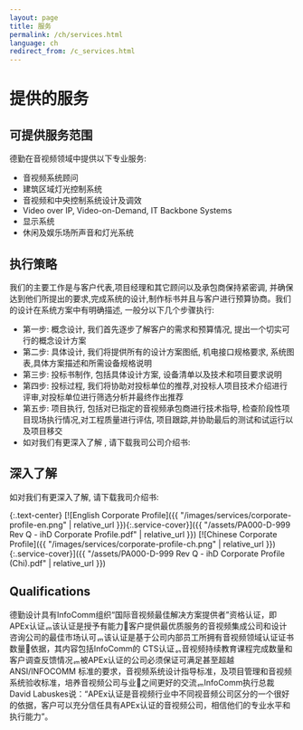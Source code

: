 ```yaml
---
layout: page
title: 服务
permalink: /ch/services.html
language: ch
redirect_from: /c_services.html
---
```


# 提供的服务

## 可提供服务范围

德勤在音视频领域中提供以下专业服务:

- 音视频系统顾问
- 建筑区域灯光控制系统
- 音视频和中央控制系统设计及调效
- Video over IP, Video-on-Demand, IT Backbone Systems
- 显示系统
- 休闲及娱乐场所声音和灯光系统


## 执行策略

我们的主要工作是与客户代表,项目经理和其它顾问以及承包商保持紧密调, 并确保达到他们所提出的要求,完成系统的设计,制作标书并且与客户进行预算协商。我们的设计在系统方案中有明确描述, 一般分以下几个步骤执行:

- 第一步: 概念设计, 我们首先逐步了解客户的需求和预算情况, 提出一个切实可行的概念设计方案
- 第二步: 具体设计, 我们将提供所有的设计方案图纸, 机电接口规格要求, 系统图表,具体方案描述和所需设备规格说明
- 第三步: 投标书制作, 包括具体设计方案, 设备清单以及技术和项目要求说明
- 第四步: 投标过程, 我们将协助对投标单位的推荐,对投标人项目技术介绍进行评审,对投标单位进行筛选分析并最终作出推荐
- 第五步: 项目执行, 包括对已指定的音视频承包商进行技术指导, 检查阶段性项目现场执行情况,对工程质量进行评估, 项目跟踪,并协助最后的测试和试运行以及项目移交
- 如对我们有更深入了解 , 请下载我司公司介绍书:

## 深入了解
如对我们有更深入了解, 请下载我司介绍书:

{:.text-center}
[![English Corporate Profile]({{ "/images/services/corporate-profile-en.png" | relative_url }}){:.service-cover}]({{ "/assets/PA000-D-999 Rev Q - ihD Corporate Profile.pdf" | relative_url }}) [![Chinese Corporate Profile]({{ "/images/services/corporate-profile-ch.png" | relative_url }}){:.service-cover}]({{ "/assets/PA000-D-999 Rev Q - ihD Corporate Profile (Chi).pdf" | relative_url }})

## Qualifications

德勤设计具有InfoComm组织“国际音视频最佳解决方案提供者”资格认证，即APEx认证ᇭ该认证是授予有能力⃉客户提供最优质服务的音视频集成公司和设计咨询公司的最佳市场认可ᇭ该认证是基于公司内部员工所拥有音视频领域认证证书数量⃉依据，其内容包括InfoComm的 CTS认证ᇬ音视频持续教育课程完成数量和客户调查反馈情况ᇭ被APEx认证的公司必须保证可满足甚至超越ANSI/INFOCOMM 标准的要求，音视频系统设计指导标准，及项目管理和音视频系统验收标准，培养音视频公司与业⃊之间更好的交流ᇭInfoComm执行总裁David Labuskes说：“APEx认证是音视频行业中不同视音频公司区分的一个很好的依据，客户可以充分信任具有APEx认证的音视频公司，相信他们的专业水平和执行能力”。
